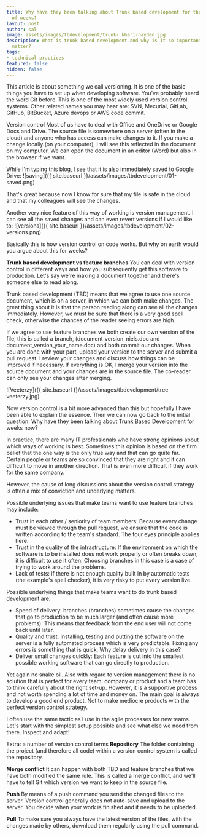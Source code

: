 ```yaml
---
title: Why have they been talking about Trunk based development for the last couple
  of weeks?
layout: post
author: sal
image: assets/images/tbdevelopment/trunk- khari-hayden.jpg
description: What is trunk based development and why is it so important? Does it really
  matter?
tags:
- technical practices
featured: false
hidden: false
---
```


This article is about something we call versioning. It is one of the basic things you have to set up when developing software. You've probably heard the word Git before. This is one of the most widely used version control systems. Other related names you may hear are: SVN, Mecurial, GitLab, GitHub, BitBucket, Azure devops or AWS code commit.

Version control
Most of us have to deal with Office and OneDrive or Google Docs and Drive. The source file is somewhere on a server (often in the cloud) and anyone who has access can make changes to it. If you make a change locally (on your computer), I will see this reflected in the document on my computer. We can open the document in an editor (Word) but also in the browser if we want.

While I'm typing this blog, I see that it is also immediately saved to Google Drive:
![saving]({{ site.baseurl }}/assets/images/tbdevelopment/01-saved.png)

That's great because now I know for sure that my file is safe in the cloud and that my colleagues will see the changes. 

Another very nice feature of this way of working is version management. I can see all the saved changes and can even revert versions if I would like to:
![versions]({{ site.baseurl }}/assets/images/tbdevelopment/02-versions.png)

Basically this is how version control on code works. But why on earth would you argue about this for weeks?

**Trunk based development vs feature branches**
You can deal with version control in different ways and how you subsequently get this software to production. Let's say we're making a document together and there's someone else to read along.

Trunk based development (TBD) means that we agree to use one source document, which is on a server, in which we can both make changes. The great thing about it is that the person reading along can see all the changes immediately. However, we must be sure that there is a very good spell check, otherwise the chances of the reader seeing errors are high.

If we agree to use feature branches we both create our own version of the file, this is called a branch, (document_version_niels.doc and document_version_your_name.doc) and both commit our changes. When you are done with your part, upload your version to the server and submit a pull request. I review your changes and discuss how things can be improved if necessary. If everything is OK, I merge your version into the source document and your changes are in the source file. The co-reader can only see your changes after merging.

![Veeterzy]({{ site.baseurl }}/assets/images/tbdevelopment/tree-veeterzy.jpg)

Now version control is a bit more advanced than this but hopefully I have been able to explain the essence. Then we can now go back to the initial question: Why have they been talking about Trunk Based Development for weeks now?

In practice, there are many IT professionals who have strong opinions about which ways of working is best. Sometimes this opinion is based on the firm belief that the one way is the only true way and that can go quite far. Certain people or teams are so convinced that they are right and it can difficult to move in another direction. That is even more difficult if they work for the same company.

However, the cause of long discussions about the version control strategy is often a mix of conviction and underlying matters.

Possible underlying issues that make teams want to use feature branches may include:
* Trust in each other / seniority of team members: Because every change must be viewed through the pull request, we ensure that the code is written according to the team's standard. The four eyes principle applies here.
* Trust in the quality of the infrastructure: If the environment on which the software is to be installed does not work properly or often breaks down, it is difficult to use it often. Choosing branches in this case is a case of trying to work around the problems.
* Lack of tests: if there is not enough quality built in by automatic tests (the example's spell checker), it is very risky to put every version live. 

Possible underlying things that make teams want to do trunk based development are:
* Speed of delivery: branches (branches) sometimes cause the changes that go to production to be much larger (and often cause more problems). This means that feedback from the end user will not come back until later.
* Quality and trust: Installing, testing and putting the software on the server is a fully automated process which is very predictable. Fixing any errors is something that is quick. Why delay delivery in this case?
* Deliver small changes quickly: Each feature is cut into the smallest possible working software that can go directly to production.

Yet again no snake oil.
Also with regard to version management there is no solution that is perfect for every team, company or product and a team has to think carefully about the right set-up. However, it is a supportive process and not worth spending a lot of time and money on. The main goal is always to develop a good end product. Not to make mediocre products with the perfect version control strategy.

I often use the same tactic as I use in the agile processes for new teams. Let's start with the simplest setup possible and see what else we need from there. Inspect and adapt!


Extra: a number of version control terms
**Repository**
The folder containing the project (and therefore all code) within a version control system is called the repository.

**Merge conflict**
It can happen with both TBD and feature branches that we have both modified the same rule. This is called a merge conflict, and we'll have to tell Git which version we want to keep in the source file.

**Push**
By means of a push command you send the changed files to the server. Version control generally does not auto-save and upload to the server. You decide when your work is finished and it needs to be uploaded.

**Pull**
To make sure you always have the latest version of the files, with the changes made by others, download them regularly using the pull command.

